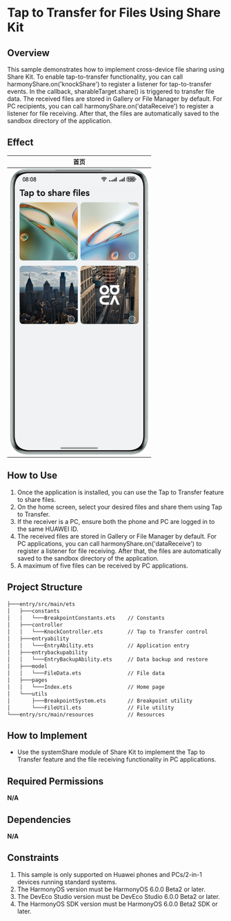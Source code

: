 # Tap to Transfer for Files Using Share Kit

## Overview

This sample demonstrates how to implement cross-device file sharing using Share Kit. To enable tap-to-transfer functionality, you can call harmonyShare.on('knockShare') to register a listener for tap-to-transfer events. In the callback, sharableTarget.share() is triggered to transfer file data. The received files are stored in Gallery or File Manager by default. For PC recipients, you can call harmonyShare.on('dataReceive') to register a listener for file receiving. After that, the files are automatically saved to the sandbox directory of the application.

## Effect

| 首页                                                    |
|-------------------------------------------------------|
| <img src="screenshots/device/phone_en.png" width=320> |

## How to Use

1. Once the application is installed, you can use the Tap to Transfer feature to share files.
2. On the home screen, select your desired files and share them using Tap to Transfer.
3. If the receiver is a PC, ensure both the phone and PC are logged in to the same HUAWEI ID.
4. The received files are stored in Gallery or File Manager by default. For PC applications, you can call harmonyShare.on('dataReceive') to register a listener for file receiving. After that, the files are automatically saved to the sandbox directory of the application.
5. A maximum of five files can be received by PC applications.

## Project Structure

```
├───entry/src/main/ets 
│   ├───constants                       
│   │   └───BreakpointConstants.ets    // Constants 
│   ├───controller                      
│   │   └───KnockController.ets        // Tap to Transfer control 
│   ├───entryability                    
│   │   └───EntryAbility.ets           // Application entry 
│   ├───entrybackupability              
│   │   └───EntryBackupAbility.ets     // Data backup and restore 
│   ├───model                           
│   │   └───FileData.ets               // File data 
│   ├───pages                           
│   │   └───Index.ets                  // Home page 
│   └───utils                           
│       ├───BreakpointSystem.ets       // Breakpoint utility 
│       └───FileUtil.ets               // File utility 
└───entry/src/main/resources           // Resources
```

## How to Implement
* Use the systemShare module of Share Kit to implement the Tap to Transfer feature and the file receiving functionality in PC applications.

## Required Permissions

**N/A**

## Dependencies

**N/A**

## Constraints

1. This sample is only supported on Huawei phones and PCs/2-in-1 devices running standard systems.
2. The HarmonyOS version must be HarmonyOS 6.0.0 Beta2 or later.
3. The DevEco Studio version must be DevEco Studio 6.0.0 Beta2 or later.
4. The HarmonyOS SDK version must be HarmonyOS 6.0.0 Beta2 SDK or later.